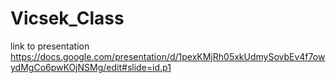 # Vicsek_Class
link to presentation
https://docs.google.com/presentation/d/1pexKMjRh05xkUdmySovbEv4f7owydMgCo6pwKOjNSMg/edit#slide=id.p1